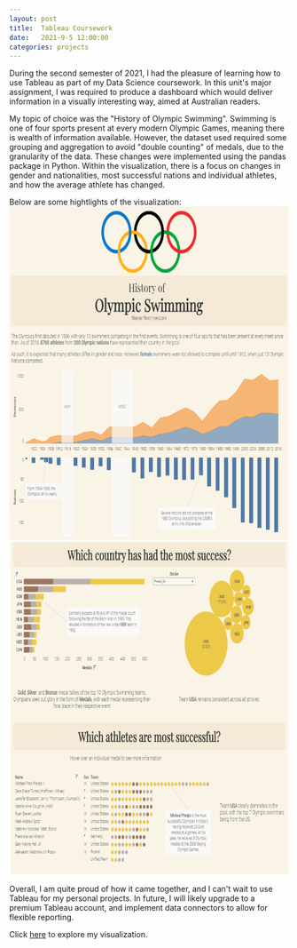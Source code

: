 ```yaml
---
layout: post
title:  Tableau Coursework
date:   2021-9-5 12:00:00
categories: projects
---
```


During the second semester of 2021, I had the pleasure of learning how to use Tableau as part of my Data Science coursework. In this unit's major assignment, I was required to produce a dashboard which would deliver information in a visually interesting way, aimed at Australian readers. 

My topic of choice was the "History of Olympic Swimming". Swimming is one of four sports present at every modern Olympic Games, meaning there is wealth of information available. However, the dataset used required some grouping and aggregation to avoid "double counting" of medals, due to the granularity of the data. These changes were implemented using the pandas package in Python. Within the visualization, there is a focus on changes in gender and nationalities, most successful nations and individual athletes, and how the average athlete has changed. 

Below are some hightlights of the visualization:<br>
<img src="/../olympics_viz1.png" height="600">
<img src="/../olympics_viz2.png" height="600">

Overall, I am quite proud of how it came together, and I can't wait to use Tableau for my personal projects. In future, I will likely upgrade to a premium Tableau account, and implement data connectors to allow for flexible reporting.

Click [here](https://public.tableau.com/app/profile/shayne.steer/viz/FIT3179Assignment1-HistoryofOlympicSwimmingShayneSteer/Dashboard1?publish=yes) to explore my visualization.

